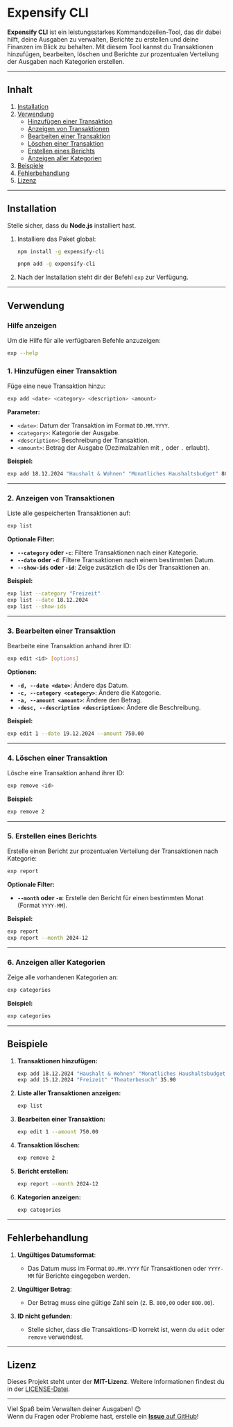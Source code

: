 # **Expensify CLI**

**Expensify CLI** ist ein leistungsstarkes Kommandozeilen-Tool, das dir dabei hilft, deine Ausgaben zu verwalten, Berichte zu erstellen und deine Finanzen im Blick zu behalten. Mit diesem Tool kannst du Transaktionen hinzufügen, bearbeiten, löschen und Berichte zur prozentualen Verteilung der Ausgaben nach Kategorien erstellen.

---

## **Inhalt**

1. [Installation](#installation)
2. [Verwendung](#verwendung)
   - [Hinzufügen einer Transaktion](#hinzufügen-einer-transaktion)
   - [Anzeigen von Transaktionen](#anzeigen-von-transaktionen)
   - [Bearbeiten einer Transaktion](#bearbeiten-einer-transaktion)
   - [Löschen einer Transaktion](#löschen-einer-transaktion)
   - [Erstellen eines Berichts](#erstellen-eines-berichts)
   - [Anzeigen aller Kategorien](#anzeigen-aller-kategorien)
3. [Beispiele](#beispiele)
4. [Fehlerbehandlung](#fehlerbehandlung)
5. [Lizenz](#lizenz)

---

## **Installation**

Stelle sicher, dass du **Node.js** installiert hast.

1. Installiere das Paket global:

   ```bash
   npm install -g expensify-cli

   pnpm add -g expensify-cli
   ```

2. Nach der Installation steht dir der Befehl `exp` zur Verfügung.

---

## **Verwendung**

### **Hilfe anzeigen**

Um die Hilfe für alle verfügbaren Befehle anzuzeigen:

```bash
exp --help
```

### **1. Hinzufügen einer Transaktion**

Füge eine neue Transaktion hinzu:

```bash
exp add <date> <category> <description> <amount>
```

**Parameter:**

- `<date>`: Datum der Transaktion im Format `DD.MM.YYYY`.
- `<category>`: Kategorie der Ausgabe.
- `<description>`: Beschreibung der Transaktion.
- `<amount>`: Betrag der Ausgabe (Dezimalzahlen mit `,` oder `.` erlaubt).

**Beispiel:**

```bash
exp add 18.12.2024 "Haushalt & Wohnen" "Monatliches Haushaltsbudget" 800,00
```

---

### **2. Anzeigen von Transaktionen**

Liste alle gespeicherten Transaktionen auf:

```bash
exp list
```

**Optionale Filter:**

- **`--category` oder `-c`**: Filtere Transaktionen nach einer Kategorie.
- **`--date` oder `-d`**: Filtere Transaktionen nach einem bestimmten Datum.
- **`--show-ids` oder `-id`**: Zeige zusätzlich die IDs der Transaktionen an.

**Beispiel:**

```bash
exp list --category "Freizeit"
exp list --date 18.12.2024
exp list --show-ids
```

---

### **3. Bearbeiten einer Transaktion**

Bearbeite eine Transaktion anhand ihrer ID:

```bash
exp edit <id> [options]
```

**Optionen:**

- **`-d, --date <date>`**: Ändere das Datum.
- **`-c, --category <category>`**: Ändere die Kategorie.
- **`-a, --amount <amount>`**: Ändere den Betrag.
- **`-desc, --description <description>`**: Ändere die Beschreibung.

**Beispiel:**

```bash
exp edit 1 --date 19.12.2024 --amount 750.00
```

---

### **4. Löschen einer Transaktion**

Lösche eine Transaktion anhand ihrer ID:

```bash
exp remove <id>
```

**Beispiel:**

```bash
exp remove 2
```

---

### **5. Erstellen eines Berichts**

Erstelle einen Bericht zur prozentualen Verteilung der Transaktionen nach Kategorie:

```bash
exp report
```

**Optionale Filter:**

- **`--month` oder `-m`**: Erstelle den Bericht für einen bestimmten Monat (Format `YYYY-MM`).

**Beispiel:**

```bash
exp report
exp report --month 2024-12
```

---

### **6. Anzeigen aller Kategorien**

Zeige alle vorhandenen Kategorien an:

```bash
exp categories
```

**Beispiel:**

```bash
exp categories
```

---

## **Beispiele**

1. **Transaktionen hinzufügen:**

   ```bash
   exp add 18.12.2024 "Haushalt & Wohnen" "Monatliches Haushaltsbudget" 800,00
   exp add 15.12.2024 "Freizeit" "Theaterbesuch" 35.90
   ```

2. **Liste aller Transaktionen anzeigen:**

   ```bash
   exp list
   ```

3. **Bearbeiten einer Transaktion:**

   ```bash
   exp edit 1 --amount 750.00
   ```

4. **Transaktion löschen:**

   ```bash
   exp remove 2
   ```

5. **Bericht erstellen:**

   ```bash
   exp report --month 2024-12
   ```

6. **Kategorien anzeigen:**
   ```bash
   exp categories
   ```

---

## **Fehlerbehandlung**

1. **Ungültiges Datumsformat**:

   - Das Datum muss im Format `DD.MM.YYYY` für Transaktionen oder `YYYY-MM` für Berichte eingegeben werden.

2. **Ungültiger Betrag**:

   - Der Betrag muss eine gültige Zahl sein (z. B. `800,00` oder `800.00`).

3. **ID nicht gefunden**:
   - Stelle sicher, dass die Transaktions-ID korrekt ist, wenn du `edit` oder `remove` verwendest.

---

## **Lizenz**

Dieses Projekt steht unter der **MIT-Lizenz**. Weitere Informationen findest du in der [LICENSE-Datei](./LICENSE).

---

Viel Spaß beim Verwalten deiner Ausgaben! 😊  
Wenn du Fragen oder Probleme hast, erstelle ein [**Issue** auf GitHub](https://github.com/bickelmeister/expensify-cli/issues)!

